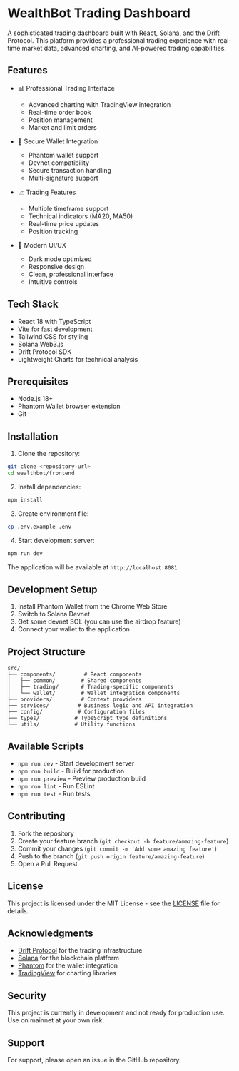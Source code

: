 
# WealthBot Trading Dashboard

A sophisticated trading dashboard built with React, Solana, and the Drift Protocol. This platform provides a professional trading experience with real-time market data, advanced charting, and AI-powered trading capabilities.

## Features

- 📊 Professional Trading Interface
  - Advanced charting with TradingView integration
  - Real-time order book
  - Position management
  - Market and limit orders

- 🔐 Secure Wallet Integration
  - Phantom wallet support
  - Devnet compatibility
  - Secure transaction handling
  - Multi-signature support

- 📈 Trading Features
  - Multiple timeframe support
  - Technical indicators (MA20, MA50)
  - Real-time price updates
  - Position tracking

- 🎨 Modern UI/UX
  - Dark mode optimized
  - Responsive design
  - Clean, professional interface
  - Intuitive controls

## Tech Stack

- React 18 with TypeScript
- Vite for fast development
- Tailwind CSS for styling
- Solana Web3.js
- Drift Protocol SDK
- Lightweight Charts for technical analysis

## Prerequisites

- Node.js 18+
- Phantom Wallet browser extension
- Git

## Installation

1. Clone the repository:
```bash
git clone <repository-url>
cd wealthbot/frontend
```

2. Install dependencies:
```bash
npm install
```

3. Create environment file:
```bash
cp .env.example .env
```

4. Start development server:
```bash
npm run dev
```

The application will be available at `http://localhost:8081`

## Development Setup

1. Install Phantom Wallet from the Chrome Web Store
2. Switch to Solana Devnet
3. Get some devnet SOL (you can use the airdrop feature)
4. Connect your wallet to the application

## Project Structure

```
src/
├── components/         # React components
│   ├── common/        # Shared components
│   ├── trading/       # Trading-specific components
│   └── wallet/        # Wallet integration components
├── providers/         # Context providers
├── services/         # Business logic and API integration
├── config/           # Configuration files
├── types/           # TypeScript type definitions
└── utils/           # Utility functions
```

## Available Scripts

- `npm run dev` - Start development server
- `npm run build` - Build for production
- `npm run preview` - Preview production build
- `npm run lint` - Run ESLint
- `npm run test` - Run tests

## Contributing

1. Fork the repository
2. Create your feature branch (`git checkout -b feature/amazing-feature`)
3. Commit your changes (`git commit -m 'Add some amazing feature'`)
4. Push to the branch (`git push origin feature/amazing-feature`)
5. Open a Pull Request

## License

This project is licensed under the MIT License - see the [LICENSE](LICENSE) file for details.

## Acknowledgments

- [Drift Protocol](https://www.drift.trade/) for the trading infrastructure
- [Solana](https://solana.com/) for the blockchain platform
- [Phantom](https://phantom.app/) for the wallet integration
- [TradingView](https://www.tradingview.com/) for charting libraries

## Security

This project is currently in development and not ready for production use. Use on mainnet at your own risk.

## Support

For support, please open an issue in the GitHub repository.
